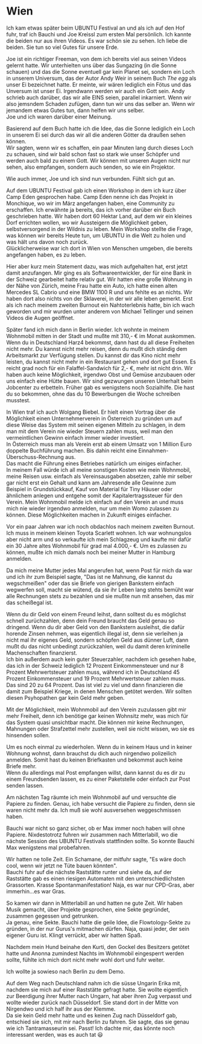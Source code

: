 # Wien

Ich kam etwas später beim UBUNTU Festival an und als ich auf den Hof fuhr, traf ich Bauchi und Joe Kreissl zum ersten Mal persönlich. Ich kannte die beiden nur aus ihren Videos. Es war schön sie zu sehen. Ich liebe die beiden. Sie tun so viel Gutes für unsere Erde.  

Joe ist ein richtiger Freeman, von dem ich bereits viel aus seinen Videos gelernt hatte. Wir unterhielten uns über das Sungazing (in die Sonne schauen) und das die Sonne eventuell gar kein Planet sei, sondern ein Loch in unserem Universum, das der Autor Andy Weir in seinem Buch *The egg* als unser Ei bezeichnet hatte. Er meinte, wir wären lediglich ein Fötus und das Unversum ist unser Ei. Irgendwann werden wir auch ein Gott sein. Andy schrieb auch darüber, das wir alle EINS seien, parallel inkarniert. Wenn wir also jemsndem Schaden zufügen, dann tun wir uns das selber an. Wenn wir jemandem etwas Gutes tun, dann helfen wir uns selber.  
Joe und ich waren darüber einer Meinung.  

Basierend auf dem Buch hatte ich die Idee, das die Sonne lediglich ein Loch in unserem Ei sei durch das wir all die anderen Götter da draußen sehen können.  
Wir sagten, wenn wir es schaffen, ein paar Minuten lang durch dieses Loch zu schauen, sind wir bald schon fast so stark wie unser Schöpfer und werden auch bald zu einem Gott. Wir können mit unseren Augen nicht nur sehen, also empfangen, sondern auch senden, so wie ein Projektor.  

Wie auch immer, Joe und ich sind nun verbunden. Fühlt sich gut an.

Auf dem UBUNTU Festival gab ich einen Workshop in dem ich kurz über Camp Eden gesprochen habe. Camp Eden nenne ich das Projekt in Monchique, wo wir im März angefangen haben, eine Community zu erschaffen. Ich erwähnte ja bereits, das ich vorher darüber ein Buch geschrieben hatte.
Wir haben dort 60 Hektar Land, auf dem wir ein kleines Dorf errichten wollen, wo wir Aussteigern die Möglichkeit geben, selbstversorgend in der Wildnis zu leben.
Mein Workshop stellte die Frage, was können wir bereits Heute tun, um UBUNTU in die Welt zu holen und was hält uns davon noch zurück.  
Glücklicherweise war ich dort in Wien von Menschen umgeben, die bereits angefangen haben, es zu leben.  

Hier aber kurz mein Statement dazu, was mich aufgehalten hat, erst jetzt damit anzufangen. Mir ging es als Softwareentwickler, der für eine Bank in der Schweiz gearbeitet hatte relativ gut. Wir hatten eine große Wohnung in der Nähe von Zürich, meine Frau hatte ein Auto, ich hatte einen alten Mercedes SL Cabrio und eine BMW 1100 R und uns fehlte es an nichts. Wir haben dort also nichts von der Sklaverei, in der wir alle leben gemerkt. Erst als ich nach meinem zweiten Burnout ein Nahtoterlebnis hatte, bin ich wach geworden und mir wurden unter anderem von Michael Tellinger und seinen Videos die Augen geöffnet.  

Später fand ich mich dann in Berlin wieder. Ich wohnte in meinem Wohnmobil mitten in der Stadt und mußte mit 310,- € im Monat auskommen. Wenn du in Deutschland Harz4 bekommst, dann hast du all diese Freiheiten nicht mehr. Du kannst nicht mehr reisen, denn du mußt dich ständig dem Arbeitsmarkt zur Verfügung stellen. Du kannst dir das Kino nicht mehr leisten, du kannst nicht mehr in ein Restaurant gehen und dort gut Essen. Es reicht grad noch für ein Falaffel-Sandwich für 2,- €, mehr ist nicht drin. Wir haben auch keine Möglichkeit, irgendwo Obst und Gemüse anzubauen oder uns einfach eine Hütte bauen. Wir sind gezwungen unseren Unterhalt beim Jobcenter zu erbetteln. Früher gab es wenigstens noch Sozialhilfe. Die hast du so bekommen, ohne das du 10 Bewerbungen die Woche schreiben musstest.  

In Wien traf ich auch Wolgang Biebel. Er hielt einen Vortrag über die Möglichkeit einen Unternehmerverein in Österreich zu gründen um auf diese Weise das System mit seinen eigenen Mitteln zu schlagen, in dem man mit dem Verein nie wieder Steuern zahlen muss, weil man den vermeintlichen Gewinn einfach immer wieder investiert.  
In Österreich muss man als Verein erst ab einem Umsatz von 1 Million Euro doppelte Buchführung machen. Bis dahin reicht eine Einnahmen-Überschuss-Rechnung aus.  
Das macht die Führung eines Betriebes natürlich um einiges einfacher.  
In meinem Fall würde ich all meine sonstigen Kosten wie mein Wohnmobil, meine Reisen usw. einfach als Vereinsausgaben absetzen, zahle mir selber gar nicht erst ein Gehalt und kann am Jahresende alle Gewinne zum Beispiel in Grundstückkauf, Kauf von Material für Tiny Häuser oder ähnlichem anlegen und entgehe somit der Kapitalertragssteuer für den Verein. Mein Wohnmobil melde ich einfach auf den Verein an und muss mich nie wieder irgendwo anmelden, nur um mein Womo zulassen zu können. Diese Möglichkeiten machen in Zukunft einiges einfacher.  

Vor ein paar Jahren war ich noch obdachlos nach meinem zweiten Burnout. Ich muss in meinem kleinen Toyota Scarlett wohnen. Ich war wohnungslos aber nicht arm und so verkaufte ich mein Schlagzeug und kaufte mir dafür ein 30 Jahre altes Wohnmobil für grad mal 4.000,- €. Um es zulassen zu können, mußte ich mich damals noch bei meiner Mutter in Hamburg anmelden. 

Da mich meine Mutter jedes Mal angerufen hat, wenn Post für mich da war und ich ihr zum Beispiel sagte, "Das ist ne Mahnung, die kannst du wegschmeißen" oder das sie Briefe von gierigen Bankstern einfach wegwerfen soll, macht sie wütend, da sie ihr Leben lang stehts bemüht war alle Rechnungen stets zu bezahlen und sie mußte nun mit ansehen, das mir das scheißegal ist.  

Wenn du dir Geld von einem Freund leihst, dann solltest du es möglichst schnell zurüchzahlen, denn dein Freund braucht das Geld genau so dringend. Wenn du dir aber Geld von den Bankstern ausleihst, die dafür horende Zinsen nehmen, was eigentlich illegal ist, denn sie verleihen ja nicht mal ihr eigenes Geld, sondern schöpfen Geld aus dünner Luft, dann mußt du das nicht unbedingt zurückzahlen, weil du damit deren kriminelle Machenschaften finanzierst.  
Ich bin außerdem auch kein guter Steuerzahler, nachdem ich gesehen habe, das ich in der Schweiz lediglich 12 Prozent Einkommensteuer und nur 8 Prozent Mehrwertsteuer zahlen muss, während ich in Deutschland 45 Prozent Einkommensteuer und 19 Prozent Mehrwertsteuer zahlen muss. Das sind 20 zu 64 Prozent. Das ist viel zu viel und dann finanzieren die damit zum Beispiel Kriege, in denen Menschen getötet werden. Wir sollten diesen Psyhopathen gar kein Geld mehr geben.  

Mit der Möglichkeit, mein Wohnmobil auf den Verein zuzulassen gibt mir mehr Freiheit, denn ich benötige gar keinen Wohnsitz mehr, was mich für das System quasi unsichtbar macht. Die können mir keine Rechnungen, Mahnungen oder Strafzettel mehr zustellen, weil sie nicht wissen, wo sie es hinsenden sollen.  

Um es noch einmal zu wiederholen. Wenn du in keinem Haus und in keiner Wohnung wohnst, dann brauchst du dich auch nirgendwo polizeilich anmelden. Somit hast du keinen Briefkasten und bekommst auch keine Briefe mehr.  
Wenn du allerdings mal Post empfangen willst, dann kannst du es dir zu einem Freundsenden lassen, es zu einer Paketstelle oder einfach zur Post senden lassen.  

Am nächsten Tag räumte ich mein Wohnmobil auf und versuchte die Papiere zu finden. Genau, ich habe versucht die Papiere zu finden, denn sie waren nicht mehr da. Ich muß sie wohl ausversehen weggeschmissen haben.  

Bauchi war nicht so ganz sicher, ob er Max immer noch haben will ohne Papiere. Nixdestotrotz fuhren wir zusammen nach Mitterlabill, wo die nächste Session des UBUNTU Festivals stattfinden sollte. So konnte Bauchi Max wenigstens mal probefahren.  

Wir hatten ne tolle Zeit. Ein Schamane, der mitfuhr sagte, "Es wäre doch cool, wenn wir jetzt ne Tüte bauen könnten".  
Bauchi fuhr auf die nächste Raststätte runter und siehe da, auf der Raststätte gab es einen riesigen Automaten mit den unterschiedlichsten Grassorten. Krasse Spontanmanifestation! Naja, es war nur CPD-Gras, aber immerhin...es war Gras.    

So kamen wir dann in Mitterlabill an und hatten ne gute Zeit. Wir haben Musik gemacht, über Projekte gesprochen, eine Sekte gegründet, zusammen gegessen und getrunken.  
Ja genau, eine Sekte. Bauchi hatte die geile Idee, die Flowtology-Sekte zu gründen, in der nur Gurus's mitmachen dürfen. Naja, quasi jeder, der sein eigener Guru ist. Klingt verrückt, aber wir hatten Spaß.

Nachdem mein Hund beinahe den Kurti, den Gockel des Besitzers getötet hatte und Anonna zumindest Nachts im Wohnmobil eingesperrt werden sollte, fühlte ich mich dort nicht mehr wohl dort und fuhr weiter.  

Ich wollte ja sowieso nach Berlin zu dem Demo.  
 
Auf dem Weg nach Deutschland nahm ich die süsse Ungarin Erika mit, nachdem sie mich auf einer Raststätte gefragt hatte. Sie wollte eigentlich zur Beerdigung ihrer Mutter nach Ungarn, hat aber ihren Zug verpasst und wollte wieder zurück nach Düsseldorf. Sie stand dort in der Mitte von Nirgendwo und ich half ihr aus der Klemme.  
Da sie kein Geld mehr hatte und es keinen Zug nach Düsseldorf gab, entschied sie sich, mit mir nach Berlin zu fahren. Sie sagte, das sie genau wie ich Tantramasseurin sei. Passt! Ich dachte mir, das könnte noch interessant werden, was es auch tat 😃